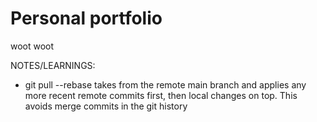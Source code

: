 # Personal portfolio
woot woot


NOTES/LEARNINGS:
- git pull --rebase takes from the remote main branch and applies any more recent remote commits first, then local changes on top. This avoids merge commits in the git history
